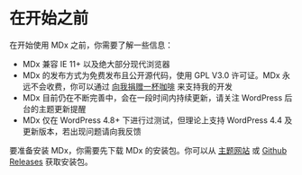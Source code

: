 # 在开始之前

在开始使用 MDx 之前，你需要了解一些信息：

- MDx 兼容 IE 11+ 以及绝大部分现代浏览器
- MDx 的发布方式为免费发布且公开源代码，使用 GPL V3.0 许可证。MDx 永远不会收费，你可以通过 [向我捐赠一杯咖啡](help-us.md) 来支持我的开发
- MDx 目前仍在不断完善中，会在一段时间内持续更新，请关注 WordPress 后台的主题更新提醒
- MDx 仅在 WordPress 4.8+ 下进行过测试，但理论上支持 WordPress 4.4 及更新版本，若出现问题请向我反馈

要准备安装 MDx，你需要先下载 MDx 的安装包。你可以从 [主题网站](https://mdx.flyhigher.top) 或 [Github Releases](https://github.com/yrccondor/mdx/releases) 获取安装包。
